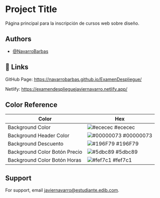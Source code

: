
# Project Title

Página principal para la inscripción de cursos web sobre diseño.


## Authors

- [@NavarroBarbas](https://www.github.com/NavarroBarbas)


## 🔗 Links
GitHub Page: https://navarrobarbas.github.io/ExamenDespliegue/

Netlify: https://examendesplieguejaviernavarro.netlify.app/
## Color Reference

| Color             | Hex                                                                |
| ----------------- | ------------------------------------------------------------------ |
| Background Color | ![#ececec](https://via.placeholder.com/10/ECECEC?text=+) #ececec |
| Background Header Color | ![#00000073](https://via.placeholder.com/10/000?text=+) #00000073 |
| Background Descuento | ![#196F79](https://via.placeholder.com/10/196F79?text=+) #196F79 |
| Background Color Botón Precio | ![#5dbc89](https://via.placeholder.com/10/5dbc89?text=+) #5dbc89 |
| Background Color Botón Horas | ![#fef7c1](https://via.placeholder.com/10/fef7c1?text=+) #fef7c1 |

## Support

For support, email javiernavarro@estudiante.edib.com.

